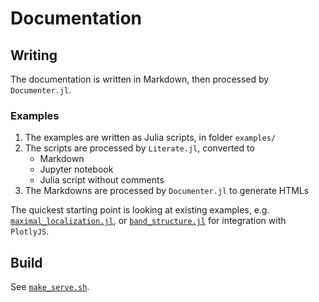 # Documentation

## Writing

The documentation is written in Markdown, then processed by `Documenter.jl`.

### Examples

1. The examples are written as Julia scripts, in folder `examples/`
2. The scripts are processed by `Literate.jl`, converted to
    - Markdown
    - Jupyter notebook
    - Julia script without comments
3. The Markdowns are processed by `Documenter.jl` to generate HTMLs

The quickest starting point is looking at existing examples,
e.g. [`maximal_localization.jl`](src/examples/maximal_localization.jl),
or [`band_structure.jl`](src/examples/band_structure.jl) for integration with `PlotlyJS`.

## Build

See [`make_serve.sh`](./make_serve.sh).
